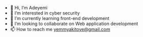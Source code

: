 - 👋 Hi, I’m Adeyemi
- 👀 I’m interested in cyber security
- 🌱 I’m currently learning front-end development
- 💞️ I’m looking to collaborate on Web application development
- 📫 How to reach me yemmyakitoye@gmail.com

<!---
Yemmyismighty/Yemmyismighty is a ✨ special ✨ repository because its `README.md` (this file) appears on your GitHub profile.
You can click the Preview link to take a look at your changes.
--->
